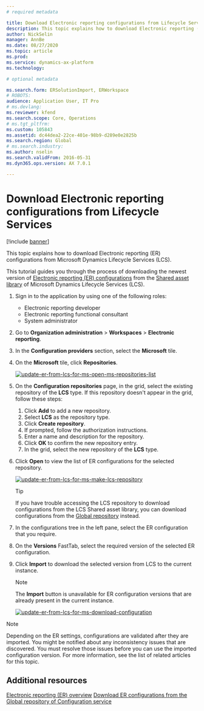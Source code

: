 ```yaml
---
# required metadata

title: Download Electronic reporting configurations from Lifecycle Services
description: This topic explains how to download Electronic reporting (ER) configurations from Microsoft Dynamics Lifecycle Services (LCS).
author: NickSelin
manager: AnnBe
ms.date: 08/27/2020
ms.topic: article
ms.prod: 
ms.service: dynamics-ax-platform
ms.technology: 

# optional metadata

ms.search.form: ERSolutionImport, ERWorkspace
# ROBOTS: 
audience: Application User, IT Pro
# ms.devlang: 
ms.reviewer: kfend
ms.search.scope: Core, Operations
# ms.tgt_pltfrm: 
ms.custom: 105843
ms.assetid: dc44dea2-22ce-401e-98b9-d289e0e2825b
ms.search.region: Global
# ms.search.industry: 
ms.author: nselin
ms.search.validFrom: 2016-05-31
ms.dyn365.ops.version: AX 7.0.1

---
```


# Download Electronic reporting configurations from Lifecycle Services

[!include [banner](../includes/banner.md)]

This topic explains how to download Electronic reporting (ER) configurations from Microsoft Dynamics Lifecycle Services (LCS).

This tutorial guides you through the process of downloading the newest version of [Electronic reporting (ER) configurations](general-electronic-reporting.md#configuration) from the [Shared asset library](../../lifecycle-services/asset-library.md) of Microsoft Dynamics Lifecycle Services (LCS).

1. Sign in to the application by using one of the following roles:

    - Electronic reporting developer
    - Electronic reporting functional consultant
    - System administrator

2. Go to **Organization administration** &gt; **Workspaces** &gt; **Electronic reporting**.
3. In the **Configuration providers** section, select the **Microsoft** tile.
4. On the **Microsoft** tile, click **Repositories**.

    [![update-er-from-lcs-for-ms-open-ms-repositories-list](./media/update-er-from-lcs-for-ms-open-ms-repositories-list.png)](./media/update-er-from-lcs-for-ms-open-ms-repositories-list.png)

5. On the **Configuration repositories** page, in the grid, select the existing repository of the **LCS** type. If this repository doesn't appear in the grid, follow these steps:

    1. Click **Add** to add a new repository.
    2. Select **LCS** as the repository type.
    3. Click **Create repository**.
    4. If prompted, follow the authorization instructions.
    5. Enter a name and description for the repository.
    6. Click **OK** to confirm the new repository entry.
    7. In the grid, select the new repository of the **LCS** type.

6. Click **Open** to view the list of ER configurations for the selected repository.

    [![update-er-from-lcs-for-ms-make-lcs-repository](./media/update-er-from-lcs-for-ms-make-lcs-repository.png)](./media/update-er-from-lcs-for-ms-make-lcs-repository.png)

    >[!TIP]
    >If you have trouble accessing the LCS repository to download configurations from the LCS Shared asset library, you can download configurations from the [Global repository](er-download-configurations-global-repo.md) instead.
    
7. In the configurations tree in the left pane, select the ER configuration that you require.
8. On the **Versions** FastTab, select the required version of the selected ER configuration.
9. Click **Import** to download the selected version from LCS to the current instance.

    > [!NOTE]
    > The **Import** button is unavailable for ER configuration versions that are already present in the current instance.

    [![update-er-from-lcs-for-ms-download-configuration](./media/update-er-from-lcs-for-ms-download-configuration.png)](./media/update-er-from-lcs-for-ms-download-configuration.png)

> [!NOTE]
> Depending on the ER settings, configurations are validated after they are imported. You might be notified about any inconsistency issues that are discovered. You must resolve those issues before you can use the imported configuration version. For more information, see the list of related articles for this topic.

## Additional resources

[Electronic reporting (ER) overview](general-electronic-reporting.md)
[Download ER configurations from the Global repository of Configuration service](er-download-configurations-global-repo.md)
